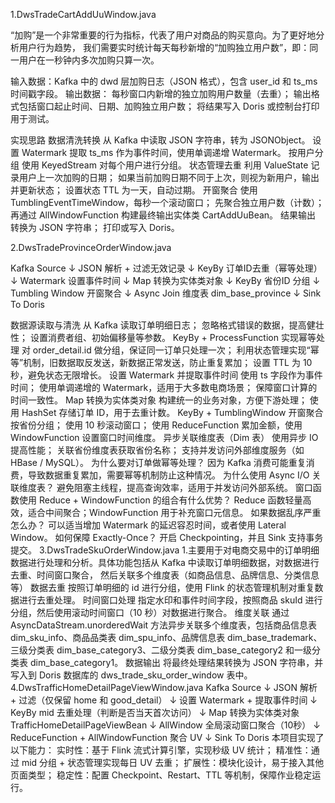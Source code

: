 1.DwsTradeCartAddUuWindow.java

“加购”是一个非常重要的行为指标，代表了用户对商品的购买意向。为了更好地分析用户行为趋势， 我们需要实时统计每天每秒新增的“加购独立用户数”，即：同一用户在一秒钟内多次加购只算一次。

输入数据：Kafka 中的 dwd 层加购日志（JSON 格式），包含 user_id 和 ts_ms 时间戳字段。 输出数据： 每秒窗口内新增的独立加购用户数量（去重）； 输出格式包括窗口起止时间、日期、加购独立用户数； 将结果写入 Doris 或控制台打印用于测试。

实现思路 数据清洗转换 从 Kafka 中读取 JSON 字符串，转为 JSONObject。 设置 Watermark 提取 ts_ms 作为事件时间，使用单调递增 Watermark。 按用户分组 使用 KeyedStream 对每个用户进行分组。 状态管理去重 利用 ValueState 记录用户上一次加购的日期； 如果当前加购日期不同于上次，则视为新用户，输出并更新状态； 设置状态 TTL 为一天，自动过期。 开窗聚合 使用 TumblingEventTimeWindow，每秒一个滚动窗口； 先聚合独立用户数（计数）； 再通过 AllWindowFunction 构建最终输出实体类 CartAddUuBean。 结果输出 转换为 JSON 字符串； 打印或写入 Doris。

2.DwsTradeProvinceOrderWindow.java

Kafka Source ↓ JSON 解析 + 过滤无效记录 ↓ KeyBy 订单ID去重（幂等处理） ↓ Watermark 设置事件时间 ↓ Map 转换为实体类对象 ↓ KeyBy 省份ID 分组 ↓ Tumbling Window 开窗聚合 ↓ Async Join 维度表 dim_base_province ↓ Sink To Doris

数据源读取与清洗 从 Kafka 读取订单明细日志； 忽略格式错误的数据，提高健壮性； 设置消费者组、初始偏移量等参数。
KeyBy + ProcessFunction 实现幂等处理 对 order_detail.id 做分组，保证同一订单只处理一次； 利用状态管理实现“幂等”机制，旧数据取反发送，新数据正常发送，防止重复累加； 设置 TTL 为 10 秒，避免状态无限增长。
设置 Watermark 并提取事件时间 使用 ts 字段作为事件时间； 使用单调递增的 Watermark，适用于大多数电商场景； 保障窗口计算的时间一致性。
Map 转换为实体类对象 构建统一的业务对象，方便下游处理； 使用 HashSet 存储订单 ID，用于去重计数。
KeyBy + TumblingWindow 开窗聚合 按省份分组； 使用 10 秒滚动窗口； 使用 ReduceFunction 累加金额，使用 WindowFunction 设置窗口时间维度。
异步关联维度表（Dim 表） 使用异步 IO 提高性能； 关联省份维度表获取省份名称； 支持并发访问外部维度服务（如 HBase / MySQL）。 为什么要对订单做幂等处理？ 因为 Kafka 消费可能重复消费，导致数据重复累加，需要幂等机制防止这种情况。 为什么使用 Async I/O 关联维度表？ 避免阻塞主线程，提高查询效率，适用于并发访问外部系统。 窗口函数使用 Reduce + WindowFunction 的组合有什么优势？ Reduce 函数轻量高效，适合中间聚合；WindowFunction 用于补充窗口元信息。 如果数据乱序严重怎么办？ 可以适当增加 Watermark 的延迟容忍时间，或者使用 Lateral Window。 如何保障 Exactly-Once？ 开启 Checkpointing，并且 Sink 支持事务提交。 3.DwsTradeSkuOrderWindow.java 1.主要用于对电商交易中的订单明细数据进行处理和分析。具体功能包括从 Kafka 中读取订单明细数据，对数据进行去重、时间窗口聚合， 然后关联多个维度表（如商品信息、品牌信息、分类信息等） 数据去重 按照订单明细的 id 进行分组，使用 Flink 的状态管理机制对重复数据进行去重处理。 时间窗口处理 指定水印和事件时间字段，按照商品 skuId 进行分组，然后使用滚动时间窗口（10 秒）对数据进行聚合。 维度关联 通过 AsyncDataStream.unorderedWait 方法异步关联多个维度表，包括商品信息表 dim_sku_info、商品品类表 dim_spu_info、品牌信息表 dim_base_trademark、三级分类表 dim_base_category3、二级分类表 dim_base_category2 和一级分类表 dim_base_category1。 数据输出 将最终处理结果转换为 JSON 字符串，并写入到 Doris 数据库的 dws_trade_sku_order_window 表中。 4.DwsTrafficHomeDetailPageViewWindow.java Kafka Source ↓ JSON 解析 + 过滤（仅保留 home 和 good_detail） ↓ 设置 Watermark + 提取事件时间 ↓ KeyBy mid 去重处理（判断是否当天首次访问） ↓ Map 转换为实体类对象 TrafficHomeDetailPageViewBean ↓ AllWindow 全局滚动窗口聚合（10秒） ↓ ReduceFunction + AllWindowFunction 聚合 UV ↓ Sink To Doris 本项目实现了以下能力：
实时性：基于 Flink 流式计算引擎，实现秒级 UV 统计； 精准性：通过 mid 分组 + 状态管理实现每日 UV 去重； 扩展性：模块化设计，易于接入其他页面类型； 稳定性：配置 Checkpoint、Restart、TTL 等机制，保障作业稳定运行。